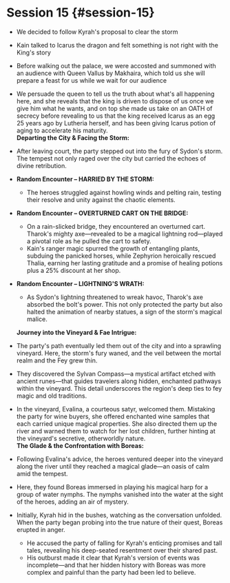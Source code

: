 # Session 15 {#session-15}

* We decided to follow Kyrah's proposal to clear the storm  
* Kain talked to Icarus the dragon and felt something is not right with the King's story  
* Before walking out the palace, we were accosted and summoned with an audience with Queen Vallus by Makhaira, which told us she will prepare a feast for us while we wait for our audience  
* We persuade the queen to tell us the truth about what's all happening here, and she reveals that the king is driven to dispose of us once we give him what he wants, and on top she made us take on an OATH of secrecy before revealing to us that the king received Icarus as an egg 25 years ago by Lutheria herself, and has been giving Icarus potion of aging to accelerate his maturity.  
  **Departing the City & Facing the Storm:**  
* After leaving court, the party stepped out into the fury of Sydon's storm. The tempest not only raged over the city but carried the echoes of divine retribution.  
* **Random Encounter – HARRIED BY THE STORM:**  
  * The heroes struggled against howling winds and pelting rain, testing their resolve and unity against the chaotic elements.  
* **Random Encounter – OVERTURNED CART ON THE BRIDGE:**  
  * On a rain-slicked bridge, they encountered an overturned cart. Tharok's mighty axe—revealed to be a magical lightning rod—played a pivotal role as he pulled the cart to safety.  
  * Kain's ranger magic spurred the growth of entangling plants, subduing the panicked horses, while Zephyrion heroically rescued Thalia, earning her lasting gratitude and a promise of healing potions plus a 25% discount at her shop.  
* **Random Encounter – LIGHTNING'S WRATH:**  
  * As Sydon's lightning threatened to wreak havoc, Tharok's axe absorbed the bolt's power. This not only protected the party but also halted the animation of nearby statues, a sign of the storm's magical malice.

  **Journey into the Vineyard & Fae Intrigue:**

* The party's path eventually led them out of the city and into a sprawling vineyard. Here, the storm's fury waned, and the veil between the mortal realm and the Fey grew thin.  
* They discovered the Sylvan Compass—a mystical artifact etched with ancient runes—that guides travelers along hidden, enchanted pathways within the vineyard. This detail underscores the region's deep ties to fey magic and old traditions.  
* In the vineyard, Evalina, a courteous satyr, welcomed them. Mistaking the party for wine buyers, she offered enchanted wine samples that each carried unique magical properties. She also directed them up the river and warned them to watch for her lost children, further hinting at the vineyard's secretive, otherworldly nature.  
  **The Glade & the Confrontation with Boreas:**  
* Following Evalina's advice, the heroes ventured deeper into the vineyard along the river until they reached a magical glade—an oasis of calm amid the tempest.  
* Here, they found Boreas immersed in playing his magical harp for a group of water nymphs. The nymphs vanished into the water at the sight of the heroes, adding an air of mystery.  
* Initially, Kyrah hid in the bushes, watching as the conversation unfolded. When the party began probing into the true nature of their quest, Boreas erupted in anger.  
  * He accused the party of falling for Kyrah's enticing promises and tall tales, revealing his deep-seated resentment over their shared past.  
  * His outburst made it clear that Kyrah's version of events was incomplete—and that her hidden history with Boreas was more complex and painful than the party had been led to believe.
